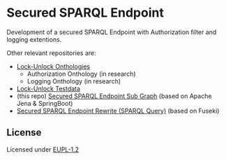# Secured SPARQL Endpoint

Development of a secured SPARQL Endpoint with Authorization filter and logging extentions.

Other relevant repositories are:

- [Lock-Unlock Onthologies](https://github.com/kadaster-labs/lock-unlock-onthologies)
  - Authorization Onthology (in research)
  - Logging Onthology (in research)
- [Lock-Unlock Testdata](https://github.com/kadaster-labs/lock-unlock-testdata)
- (this repo) [Secured SPARQL Endpoint Sub Graph](https://github.com/kadaster-labs/secured-sparql-endpoint) (based on Apache Jena & SpringBoot)
- [Secured SPARQL Endpoint Rewrite (SPARQL Query)](https://github.com/kadaster-labs/secured-sparql-endpoint-rewrite) (based on Fuseki)

## License

Licensed under [EUPL-1.2](LICENSE.md)
